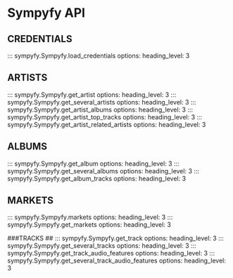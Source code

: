 # Sympyfy API


## CREDENTIALS ##
::: sympyfy.Sympyfy.load_credentials
    options:
      heading_level: 3

## ARTISTS ##
::: sympyfy.Sympyfy.get_artist
    options:
      heading_level: 3
::: sympyfy.Sympyfy.get_several_artists
    options:
      heading_level: 3
::: sympyfy.Sympyfy.get_artist_albums
    options:
      heading_level: 3
::: sympyfy.Sympyfy.get_artist_top_tracks
    options:
      heading_level: 3
::: sympyfy.Sympyfy.get_artist_related_artists
    options:
      heading_level: 3

## ALBUMS ##
::: sympyfy.Sympyfy.get_album
    options:
      heading_level: 3
::: sympyfy.Sympyfy.get_several_albums
    options:
      heading_level: 3
::: sympyfy.Sympyfy.get_album_tracks
    options:
      heading_level: 3

## MARKETS ##
::: sympyfy.Sympyfy.markets
    options:
      heading_level: 3
::: sympyfy.Sympyfy.get_markets
    options:
      heading_level: 3

###TRACKS ##
::: sympyfy.Sympyfy.get_track
    options:
      heading_level: 3
::: sympyfy.Sympyfy.get_several_tracks
    options:
      heading_level: 3
::: sympyfy.Sympyfy.get_track_audio_features
    options:
      heading_level: 3
::: sympyfy.Sympyfy.get_several_track_audio_features
    options:
      heading_level: 3
